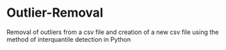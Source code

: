 # Outlier-Removal
Removal of outliers from a csv file and creation of a new csv file using the method of interquantile detection in Python
